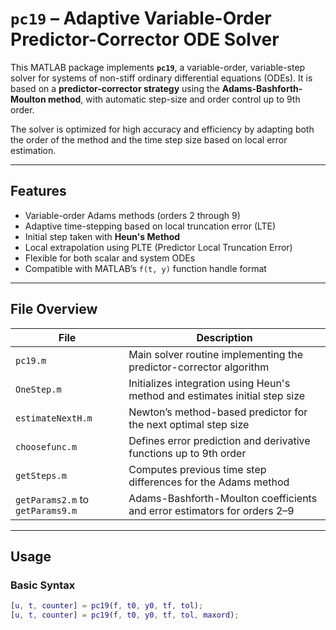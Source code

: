 # `pc19` – Adaptive Variable-Order Predictor-Corrector ODE Solver

This MATLAB package implements **`pc19`**, a variable-order, variable-step solver for systems of non-stiff ordinary differential equations (ODEs). It is based on a **predictor-corrector strategy** using the **Adams-Bashforth-Moulton method**, with automatic step-size and order control up to 9th order.

The solver is optimized for high accuracy and efficiency by adapting both the order of the method and the time step size based on local error estimation.

---

## Features

- Variable-order Adams methods (orders 2 through 9)
- Adaptive time-stepping based on local truncation error (LTE)
- Initial step taken with **Heun's Method**
- Local extrapolation using PLTE (Predictor Local Truncation Error)
- Flexible for both scalar and system ODEs
- Compatible with MATLAB’s `f(t, y)` function handle format

---

## File Overview

| File | Description |
|------|-------------|
| `pc19.m` | Main solver routine implementing the predictor-corrector algorithm |
| `OneStep.m` | Initializes integration using Heun's method and estimates initial step size |
| `estimateNextH.m` | Newton’s method-based predictor for the next optimal step size |
| `choosefunc.m` | Defines error prediction and derivative functions up to 9th order |
| `getSteps.m` | Computes previous time step differences for the Adams method |
| `getParams2.m` to `getParams9.m` | Adams-Bashforth-Moulton coefficients and error estimators for orders 2–9 |

---

## Usage

### Basic Syntax

```matlab
[u, t, counter] = pc19(f, t0, y0, tf, tol);
[u, t, counter] = pc19(f, t0, y0, tf, tol, maxord);
